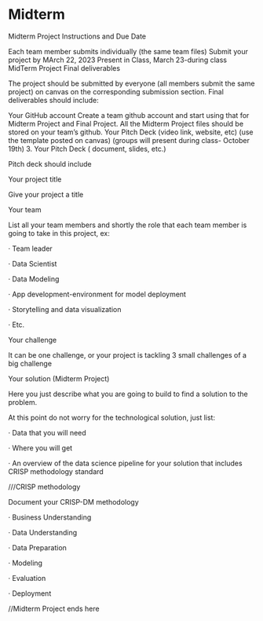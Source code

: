 # Midterm
Midterm Project Instructions and  Due Date

Each team member submits individually (the same team files)
Submit your project by MArch 22, 2023 
Present in Class, March 23-during class
MidTerm Project Final deliverables

The project should be submitted by everyone (all members submit the same project) on canvas on the corresponding submission section. Final deliverables should include:

 

Your GitHub account Create a team github account and start using that for Midterm Project and Final Project. All the Midterm Project files should be stored on your team’s github.
Your Pitch Deck (video link, website, etc) (use the template posted on canvas) (groups will present during class- October 19th)
3. Your Pitch Deck ( document, slides, etc.)

 

 

Pitch deck should include

Your project title

Give your project a title

Your team

List all your team members  and shortly the role that each team member is going to take in this project, ex:

·       Team leader

·       Data Scientist

·       Data Modeling

·       App development-environment for model deployment

·       Storytelling and data visualization

·       Etc.

Your challenge

It can be one challenge, or your project is tackling 3 small challenges of a big challenge

Your solution (Midterm Project)

Here you just describe what you are going to build to find a solution to the problem.

At this point do not worry for the technological solution, just list:

·       Data that you will need

·       Where you will get

·       An overview of the data science pipeline for your solution that includes CRISP methodology standard

 

///CRISP methodology

Document your CRISP-DM methodology

·       Business Understanding

·       Data Understanding

·       Data Preparation

·       Modeling

·       Evaluation

·       Deployment

//Midterm Project ends here

